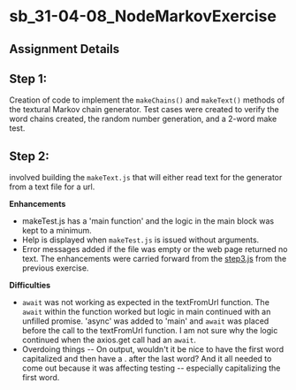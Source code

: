 # sb_31-04-08_NodeMarkovExercise

## Assignment Details
## Step 1: 
Creation of code to implement the `makeChains()` and `makeText()` methods of the textural Markov chain generator. Test cases were created to verify the word chains created, the random number generation, and a 2-word make test.

## Step 2: 
involved building the `makeText.js` that will either read text for the generator from a text file for a url.

**Enhancements**

- makeTest.js has a 'main function' and the logic in the main block was kept to a minimum.
- Help is displayed when `makeTest.js` is issued without arguments.
- Error messages added if the file was empty or the web page returned no text.
The enhancements were carried forward from the [step3.js](https://github.com/JimGeist/sb_31-03-13_NodeIntroExercises/commit/f58e9e3cfeac82349b05fec641dd69bd385652c2#diff-17e8dd57193da404fad87a3ccded474d0fe759ad9497d9364898e64f6d2b776b) from the previous exercise.


**Difficulties**
- `await` was not working as expected in the textFromUrl function. The `await` within the function worked but logic in main continued with an unfilled promise. 'async' was added to 'main' and `await` was placed before the call to the textFromUrl function. I am not sure why the logic continued when the axios.get call had an `await`. 
- Overdoing things -- On output, wouldn't it be nice to have the first word capitalized and then have a . after the last word? And it all needed to come out because it was affecting 
testing -- especially capitalizing the first word.
